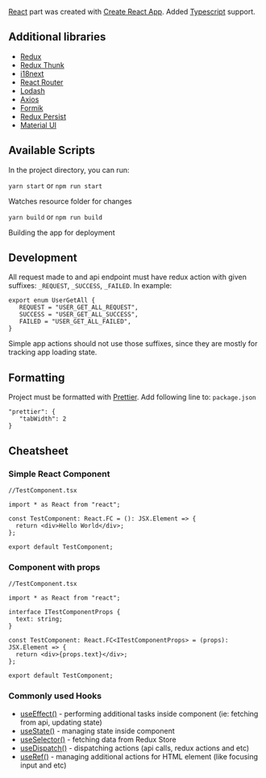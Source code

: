 [React]((https://reactjs.org/)) part was created with [Create React App](https://github.com/facebook/create-react-app). Added [Typescript](https://www.typescriptlang.org/) support.

## Additional libraries
- [Redux](https://redux.js.org/)
- [Redux Thunk](https://github.com/reduxjs/redux-thunk)
- [i18next](https://www.i18next.com/)
- [React Router](https://reactrouter.com/)
- [Lodash](https://lodash.com/)
- [Axios](https://github.com/axios/axios)
- [Formik](https://formik.org/)
- [Redux Persist](https://github.com/rt2zz/redux-persist)
- [Material UI](https://material-ui.com/)

## Available Scripts

In the project directory, you can run:

`yarn start` or `npm run start`

Watches resource folder for changes

`yarn build` or `npm run build`

Building the app for deployment

## Development

All request made to and api endpoint must have redux action with given suffixes: `_REQUEST`, `_SUCCESS`, `_FAILED`. In example:

```
export enum UserGetAll {
   REQUEST = "USER_GET_ALL_REQUEST",
   SUCCESS = "USER_GET_ALL_SUCCESS",
   FAILED = "USER_GET_ALL_FAILED",
}
```

Simple app actions should not use those suffixes, since they are mostly for tracking app loading state.

## Formatting

Project must be formatted with [Prettier](https://prettier.io/). Add following line to: `package.json`

```
"prettier": {
   "tabWidth": 2
}
```

## Cheatsheet

### Simple React Component
```
//TestComponent.tsx

import * as React from "react";

const TestComponent: React.FC = (): JSX.Element => {
  return <div>Hello World</div>;
};

export default TestComponent;

```

### Component with props
```
//TestComponent.tsx

import * as React from "react";

interface ITestComponentProps {
  text: string;
}

const TestComponent: React.FC<ITestComponentProps> = (props): JSX.Element => {
  return <div>{props.text}</div>;
};

export default TestComponent;

```

### Commonly used Hooks
- [useEffect()](https://reactjs.org/docs/hooks-effect.html) - performing additional tasks inside component (ie: fetching from api, updating state)
- [useState()](https://reactjs.org/docs/hooks-state.html) - managing state inside component
- [useSelector()](https://react-redux.js.org/api/hooks#useselector) - fetching data from Redux Store
- [useDispatch()](https://react-redux.js.org/api/hooks#usedispatch) - dispatching actions (api calls, redux actions and etc)
- [useRef()](https://reactjs.org/docs/hooks-reference.html#useref) - managing additional actions for HTML element (like focusing input and etc)
